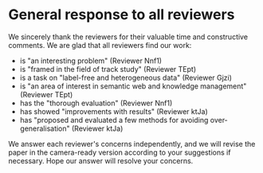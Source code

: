   
# General response to all reviewers  
  
We sincerely thank the reviewers for their valuable time and constructive comments. We are glad that all reviewers find our work:  
  
* is "an interesting problem" (Reviewer Nnf1)  
* is "framed in the field of track study" (Reviewer TEpt)  
* is a task on "label-free and heterogeneous data" (Reviewer Gjzi)  
* is "an area of interest in semantic web and knowledge management" (Reviewer TEpt)  
* has the "thorough evaluation" (Reviewer Nnf1)  
* has showed "improvements with results" (Reviewer ktJa)  
* has "proposed and evaluated a few methods for avoiding over-generalisation" (Reviewer ktJa)  
  
We answer each reviewer's concerns independently, and we will revise the paper in the camera-ready version according to your suggestions if necessary. Hope our answer will resolve your concerns.
<!--stackedit_data:
eyJoaXN0b3J5IjpbMTY0NjIzNzQ5Ml19
-->